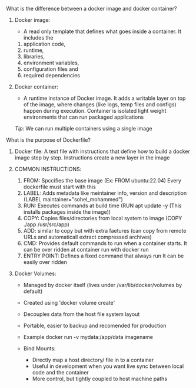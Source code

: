 What is the difference between a docker image and docker container?

1. Docker image:
    - A read only template that defines what goes inside a container. It includes the 
    1. application code, 
    2. runtime, 
    3. libraries, 
    4. environment variables, 
    5. configuration files and 
    6. required dependencies


2. Docker container:
    - A runtime instance of Docker image. It adds a writable layer on top of the image, where changes (like logs, temp files and configs) happen during execution. Container is isolated light weight environments that can run packaged applications

    *Tip*: We can run multiple containers using a single image

What is the purpose of Dockerfile?

1. Docker file: A text file with instructions that define how to build a docker image step by step. Instructions create a new layer in the image

2. COMMON INSTRUCTIONS:
    1. FROM: Spccifies the base image (Ex: FROM ubuntu:22.04) Every dockerfile must start with this
    2. LABEL: Adds metadata like meintainer info, version and description (LABEL maintainer="sohel_mohammed")
    3. RUN: Executes commands at build time  (RUN apt update -y (This installs packages inside the image))
    4. COPY: Copies files/directories from local system to image (COPY ./app /usr/src/app)
    5. ADD: similar to copy but with extra faetures (can copy from remote URLs and automaticall extract compressed archives)
    6. CMD: Provides default commands to run when a container starts. It can be over ridden at container run with docker run
    7. ENTRY POINT: Defines a fixed command that always run It can be easily over ridden 

3. Docker Volumes: 
    - Managed by docker itself (lives under /var/lib/docker/volumes by default)
    - Created using 'docker volume create'
    - Decouples data from the host file system layout
    - Portable, easier to backup and recomended for production 

    - Example
        docker run -v mydata:/app/data imagename


    - Bind Mounts:
        - Directly map a host directory/ file in to a container
        - Useful in development when you want live sync between local code and the container
        - More control, but tightly coupled to host machine paths
        
